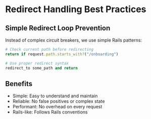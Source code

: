 # Redirect Handling Best Practices

## Simple Redirect Loop Prevention

Instead of complex circuit breakers, we use simple Rails patterns:

```ruby
# Check current path before redirecting
return if request.path.starts_with?("/onboarding")

# Use proper redirect syntax
redirect_to some_path and return
```

## Benefits

- Simple: Easy to understand and maintain
- Reliable: No false positives or complex state
- Performant: No overhead on every request
- Rails-like: Follows Rails conventions
